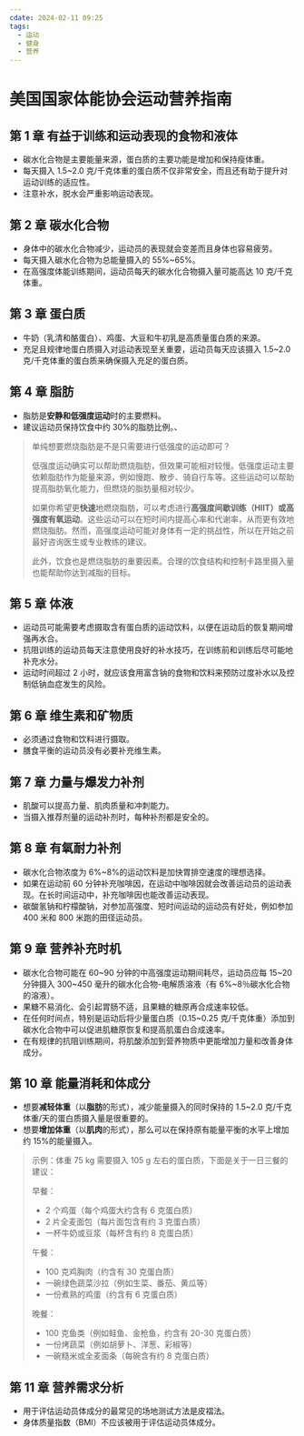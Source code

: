 ```yaml
---
cdate: 2024-02-11 09:25
tags:
  - 运动
  - 健身
  - 营养
---
```


# 美国国家体能协会运动营养指南

## 第 1 章 有益于训练和运动表现的食物和液体

- 碳水化合物是主要能量来源，蛋白质的主要功能是增加和保持瘦体重。
- 每天摄入 1.5~2.0 克/千克体重的蛋白质不仅非常安全，而且还有助于提升对运动训练的适应性。
- 注意补水，脱水会严重影响运动表现。

## 第 2 章 碳水化合物

- 身体中的碳水化合物减少，运动员的表现就会变差而且身体也容易疲劳。
- 每天摄入碳水化合物为总能量摄入的 55%~65%。
- 在高强度体能训练期间，运动员每天的碳水化合物摄入量可能高达 10 克/千克体重。

## 第 3 章 蛋白质

- 牛奶（乳清和酪蛋白）、鸡蛋、大豆和牛初乳是高质量蛋白质的来源。
- 充足且规律地蛋白质摄入对运动表现至关重要，运动员每天应该摄入 1.5~2.0 克/千克体重的蛋白质来确保摄入充足的蛋白质。

## 第 4 章 脂肪

- 脂肪是**安静和低强度运动**时的主要燃料。
- 建议运动员保持饮食中约 30%的脂肪比例。、

> 单纯想要燃烧脂肪是不是只需要进行低强度的运动即可？
> 
> 低强度运动确实可以帮助燃烧脂肪，但效果可能相对较慢。低强度运动主要依赖脂肪作为能量来源，例如慢跑、散步、骑自行车等。这些运动可以帮助提高脂肪氧化能力，但燃烧的脂肪量相对较少。
> 
> 如果你希望更**快速**地燃烧脂肪，可以考虑进行**高强度间歇训练（HIIT）或高强度有氧运动**。这些运动可以在短时间内提高心率和代谢率，从而更有效地燃烧脂肪。然而，高强度运动可能对身体有一定的挑战性，所以在开始之前最好咨询医生或专业教练的建议。
> 
> 此外，饮食也是燃烧脂肪的重要因素。合理的饮食结构和控制卡路里摄入量也能帮助你达到减脂的目标。

## 第 5 章 体液

- 运动员可能需要考虑摄取含有蛋白质的运动饮料，以便在运动后的恢复期间增强再水合。
- 抗阻训练的运动员每天注意使用良好的补水技巧，在训练前和训练后尽可能地补充水分。
- 运动时间超过 2 小时，就应该食用富含钠的食物和饮料来预防过度补水以及控制低钠血症发生的风险。

## 第 6 章 维生素和矿物质

- 必须通过食物和饮料进行摄取。
- 膳食平衡的运动员没有必要补充维生素。

## 第 7 章 力量与爆发力补剂

- 肌酸可以提高力量、肌肉质量和冲刺能力。
- 当摄入推荐剂量的运动补剂时，每种补剂都是安全的。

## 第 8 章 有氧耐力补剂

- 碳水化合物浓度为 6%~8%的运动饮料是加快胃排空速度的理想选择。
- 如果在运动前 60 分钟补充咖啡因，在运动中咖啡因就会改善运动员的运动表现。在长时间运动中，补充咖啡因也能改善运动表现。
- 碳酸氢钠和柠檬酸钠，对参加高强度、短时间运动的运动员有好处，例如参加 400 米和 800 米跑的田径运动员。

## 第 9 章 营养补充时机

- 碳水化合物可能在 60~90 分钟的中高强度运动期间耗尽，运动员应每 15~20 分钟摄入 300~450 毫升的碳水化合物-电解质溶液（有 6%~8％碳水化合物的溶液）。
- 果糖不易消化、会引起胃肠不适，且果糖的糖原再合成速率较低。
- 在任何时间点，特别是运动后将少量蛋白质（0.15~0.25 克/千克体重）添加到碳水化合物中可以促进肌糖原恢复和提高肌蛋白合成速率。
- 在有规律的抗阻训练期间，将肌酸添加到营养物质中更能增加力量和改善身体成分。

## 第 10 章 能量消耗和体成分

- 想要**减轻体重**（以**脂肪**的形式），减少能量摄入的同时保持的 1.5~2.0 克/千克体重/天的蛋白质摄入量是很重要的。
- 想要**增加体重**（以**肌肉**的形式），那么可以在保持原有能量平衡的水平上增加约 15%的能量摄入。

> 示例：体重 75 kg 需要摄入 105 g 左右的蛋白质，下面是关于一日三餐的建议：
> 
> 早餐：
> 
> - 2 个鸡蛋（每个鸡蛋大约含有 6 克蛋白质）
> - 2 片全麦面包（每片面包含有约 3 克蛋白质）
> - 一杯牛奶或豆浆（每杯含有约 8 克蛋白质）
> 
> 午餐：
> 
> - 100 克鸡胸肉（约含有 30 克蛋白质）
> - 一碗绿色蔬菜沙拉（例如生菜、番茄、黄瓜等）
> - 一份煮熟的鸡蛋（约含有 6 克蛋白质）
> 
> 晚餐：
> 
> - 100 克鱼类（例如鲑鱼、金枪鱼，约含有 20-30 克蛋白质）
> - 一份烤蔬菜（例如胡萝卜、洋葱、彩椒等）
> - 一碗糙米或全麦面条（每碗含有约 8 克蛋白质）

## 第 11 章 营养需求分析

- 用于评估运动员体成分的最常见的场地测试方法是皮褶法。
- 身体质量指数（BMI）不应该被用于评估运动员体成分。